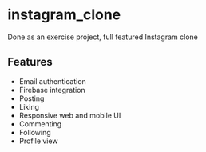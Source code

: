 # instagram_clone

Done as an exercise project, full featured Instagram clone

## Features

- Email authentication 
- Firebase integration
- Posting
- Liking
- Responsive web and mobile UI
- Commenting
- Following
- Profile view



